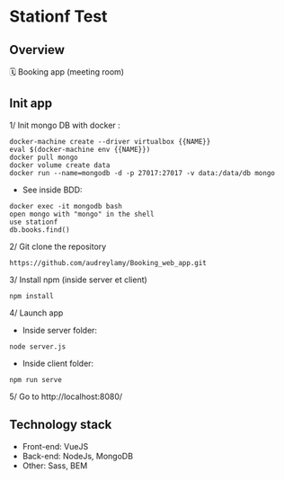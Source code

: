 # Stationf Test

## Overview
🗓 Booking app (meeting room)

## Init app

1/ Init mongo DB with docker :
```
docker-machine create --driver virtualbox {{NAME}}
eval $(docker-machine env {{NAME}})
docker pull mongo
docker volume create data
docker run --name=mongodb -d -p 27017:27017 -v data:/data/db mongo
```
  + See inside BDD:
  ```
  docker exec -it mongodb bash
  open mongo with "mongo" in the shell
  use stationf
  db.books.find()
  ```
  
2/ Git clone the repository
```
https://github.com/audreylamy/Booking_web_app.git
```
3/ Install npm (inside server et client)
```
npm install
```
4/ Launch app
  + Inside server folder:
```
node server.js
```
+ Inside client folder:
```
npm run serve
```
5/ Go to http://localhost:8080/

## Technology stack

+ Front-end: VueJS
+ Back-end: NodeJs, MongoDB
+ Other: Sass, BEM


